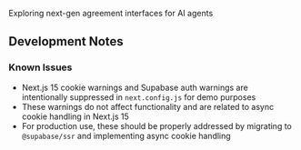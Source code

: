 Exploring next-gen agreement interfaces for AI agents

## Development Notes

### Known Issues
- Next.js 15 cookie warnings and Supabase auth warnings are intentionally suppressed in `next.config.js` for demo purposes
- These warnings do not affect functionality and are related to async cookie handling in Next.js 15
- For production use, these should be properly addressed by migrating to `@supabase/ssr` and implementing async cookie handling